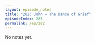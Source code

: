 ```yaml
---
layout: episode_notes
title: "282: John — The Dance of Grief"
episodeIndex: 285
permalink: /ep/282
---
```

No notes yet.
